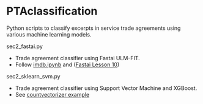 # PTAclassification
Python scripts to classify excerpts in service trade agreements using various machine learning models.


sec2_fastai.py 
  - Trade agreement classifier using Fastai ULM-FIT.
  - Follow [imdb.ipynb](http://127.0.0.1:8888/notebooks/dropbox/workslot/mypython/WorldBank_project/imdb.ipynb) and  ([Fastai Lesson 10](https://www.youtube.com/watch?time_continue=548&v=h5Tz7gZT9Fo))
  
sec2_sklearn_svm.py
  - Trade agreement classifier using Support Vector Machine and XGBoost.
  - See [countvectorizer example](http://adataanalyst.com/scikit-learn/countvectorizer-sklearn-example/) 
